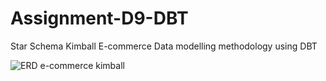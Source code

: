 # Assignment-D9-DBT

Star Schema Kimball E-commerce Data modelling methodology using DBT

![ERD e-commerce kimball](https://github.com/user-attachments/assets/c49d1ca1-1aa4-4a9f-baf5-66e22b3bccc0)
